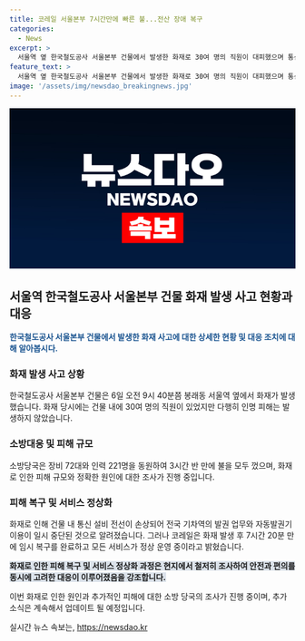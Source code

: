 ```yaml
---
title: 코레일 서울본부 7시간만에 빠른 불...전산 장애 복구
categories:
  - News
excerpt: >
  서울역 옆 한국철도공사 서울본부 건물에서 발생한 화재로 30여 명의 직원이 대피했으며 통신 설비 전선이 손상돼 기차역 발권 업무와 자동발권기 이용이 중단됐습니다. 코레일은 빠른 복구로 오후 5시쯤 모든 서비스를 정상화했으며, 인명피해는 없었지만 화재 원인과 피해 규모는 조사 중입니다. (150자)
feature_text: >
  서울역 옆 한국철도공사 서울본부 건물에서 발생한 화재로 30여 명의 직원이 대피했으며 통신 설비 전선이 손상돼 기차역 발권 업무와 자동발권기 이용이 중단됐습니다. 코레일은 빠른 복구로 오후 5시쯤 모든 서비스를 정상화했으며, 인명피해는 없었지만 화재 원인과 피해 규모는 조사 중입니다. (150자)
image: '/assets/img/newsdao_breakingnews.jpg'
---
```


<p><img src="/assets/img/newsdao_breakingnews.jpg" alt="koreaapp 속보" /></p>

<h2>서울역 한국철도공사 서울본부 건물 화재 발생 사고 현황과 대응</h2>

<p><b><span style="color: #1a5490;">한국철도공사 서울본부 건물에서 발생한 화재 사고에 대한 상세한 현황 및 대응 조치에 대해 알아봅시다.</span></b></p>

<h3>화재 발생 사고 상황</h3>

<p>한국철도공사 서울본부 건물은 6일 오전 9시 40분쯤 봉래동 서울역 옆에서 화재가 발생했습니다. 
화재 당시에는 건물 내에 30여 명의 직원이 있었지만 다행히 인명 피해는 발생하지 않았습니다.</p>

<h3>소방대응 및 피해 규모</h3>

<p>소방당국은 장비 72대와 인력 221명을 동원하여 3시간 반 만에 불을 모두 껐으며, 화재로 인한 피해 규모와 정확한 원인에 대한 조사가 진행 중입니다.</p>

<h3>피해 복구 및 서비스 정상화</h3>

<p>화재로 인해 건물 내 통신 설비 전선이 손상되어 전국 기차역의 발권 업무와 자동발권기 이용이 일시 중단된 것으로 알려졌습니다. 
그러나 코레일은 화재 발생 후 7시간 20분 만에 임시 복구를 완료하고 모든 서비스가 정상 운영 중이라고 밝혔습니다.</p>

<p><b><span style="background-color: #21538527;">화재로 인한 피해 복구 및 서비스 정상화 과정은 현지에서 철저히 조사하여 안전과 편의를 동시에 고려한 대응이 이루어졌음을 강조합니다.</span></b></p>

<p>이번 화재로 인한 원인과 추가적인 피해에 대한 소방 당국의 조사가 진행 중이며, 추가 소식은 계속해서 업데이트 될 예정입니다.</p>
실시간 뉴스 속보는, <a href="https://newsdao.kr" rel="dofollow">https://newsdao.kr</a>



